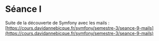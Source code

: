 # Séance I

Suite de la découverte de Symfony avec les mails :[ ](https://cours.davidannebicque.fr/symfony/semestre-3/seance-9-mails)[https://cours.davidannebicque.fr/symfony/semestre-3/seance-9-mails](https://cours.davidannebicque.fr/symfony/semestre-3/seance-9-mails)
